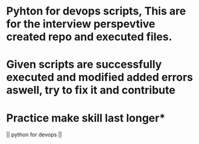 # Pyhton for devops scripts, This are for the interview perspevtive created repo and executed files.

# Given scripts are successfully executed and modified added errors aswell, try to fix it and contribute

# Practice make skill last longer*

|| python for devops ||
